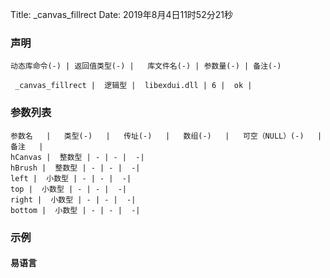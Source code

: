 Title: _canvas_fillrect
Date: 2019年8月4日11时52分21秒



### 声明


```table
动态库命令(-) | 返回值类型(-) |   库文件名(-) | 参数量(-) | 备注(-)

 _canvas_fillrect |  逻辑型 |  libexdui.dll | 6 |  ok | 
```


### 参数列表

```table
参数名   |   类型(-)   |   传址(-)   |   数组(-)   |   可空（NULL）(-)   |   备注   |
hCanvas |  整数型 | - | - |  -| 
hBrush |  整数型 | - | - |  -| 
left |  小数型 | - | - |  -| 
top |  小数型 | - | - |  -| 
right |  小数型 | - | - |  -| 
bottom |  小数型 | - | - |  -| 
```




### 示例
#### 易语言
```c

```